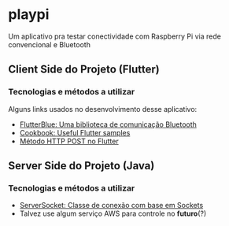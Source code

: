 # playpi

Um aplicativo pra testar conectividade com Raspberry Pi via rede convencional e Bluetooth

## Client Side do Projeto (Flutter)

### Tecnologias e métodos a utilizar

Alguns links usados no desenvolvimento desse aplicativo:

- [FlutterBlue: Uma biblioteca de comunicação Bluetooth](https://pub.dev/packages/flutter_blue)
- [Cookbook: Useful Flutter samples](https://flutter.dev/docs/cookbook)
- [Método HTTP POST no Flutter](https://flutter.dev/docs/cookbook/networking/send-data)

## Server Side do Projeto (Java)

### Tecnologias e métodos a utilizar

- [ServerSocket: Classe de conexão com base em Sockets](https://docs.oracle.com/javase/7/docs/api/java/net/ServerSocket.html)
- Talvez use algum serviço AWS para controle no **futuro**(?)